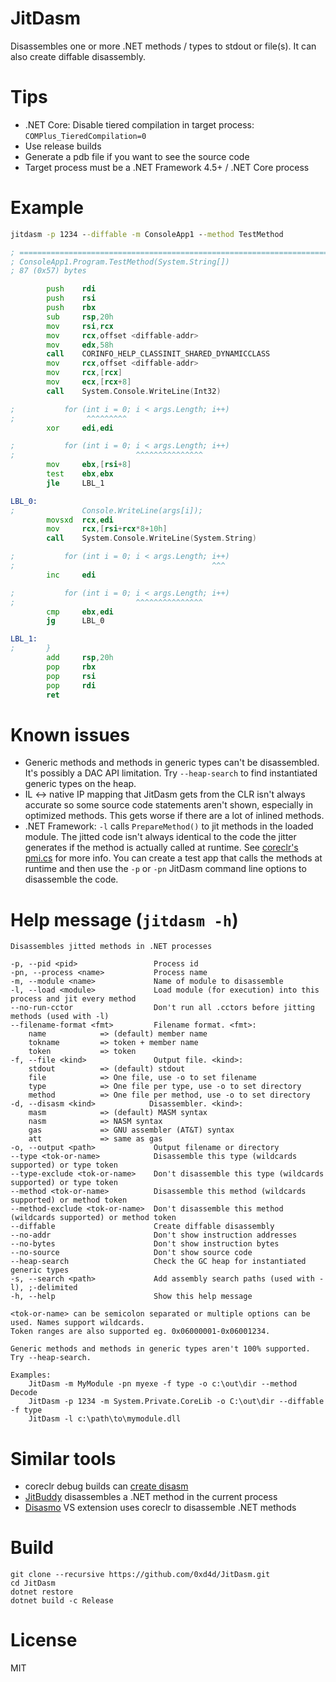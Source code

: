 ﻿# JitDasm

Disassembles one or more .NET methods / types to stdout or file(s). It can also create diffable disassembly.

# Tips

- .NET Core: Disable tiered compilation in target process: `COMPlus_TieredCompilation=0`
- Use release builds
- Generate a pdb file if you want to see the source code
- Target process must be a .NET Framework 4.5+ / .NET Core process

# Example

```cmd
jitdasm -p 1234 --diffable -m ConsoleApp1 --method TestMethod
```

```asm
; ================================================================================
; ConsoleApp1.Program.TestMethod(System.String[])
; 87 (0x57) bytes

        push    rdi
        push    rsi
        push    rbx
        sub     rsp,20h
        mov     rsi,rcx
        mov     rcx,offset <diffable-addr>
        mov     edx,58h
        call    CORINFO_HELP_CLASSINIT_SHARED_DYNAMICCLASS
        mov     rcx,offset <diffable-addr>
        mov     rcx,[rcx]
        mov     ecx,[rcx+8]
        call    System.Console.WriteLine(Int32)

;           for (int i = 0; i < args.Length; i++)
;                ^^^^^^^^^
        xor     edi,edi

;           for (int i = 0; i < args.Length; i++)
;                           ^^^^^^^^^^^^^^^
        mov     ebx,[rsi+8]
        test    ebx,ebx
        jle     LBL_1

LBL_0:
;               Console.WriteLine(args[i]);
        movsxd  rcx,edi
        mov     rcx,[rsi+rcx*8+10h]
        call    System.Console.WriteLine(System.String)

;           for (int i = 0; i < args.Length; i++)
;                                            ^^^
        inc     edi

;           for (int i = 0; i < args.Length; i++)
;                           ^^^^^^^^^^^^^^^
        cmp     ebx,edi
        jg      LBL_0

LBL_1:
;       }
        add     rsp,20h
        pop     rbx
        pop     rsi
        pop     rdi
        ret
```

# Known issues

- Generic methods and methods in generic types can't be disassembled. It's possibly a DAC API limitation. Try `--heap-search` to find instantiated generic types on the heap.
- IL <-> native IP mapping that JitDasm gets from the CLR isn't always accurate so some source code statements aren't shown, especially in optimized methods. This gets worse if there are a lot of inlined methods.
- .NET Framework: `-l` calls `PrepareMethod()` to jit methods in the loaded module. The jitted code isn't always identical to the code the jitter generates if the method is actually called at runtime. See [coreclr's pmi.cs](https://github.com/dotnet/jitutils/blob/master/src/pmi/pmi.cs#L28) for more info. You can create a test app that calls the methods at runtime and then use the `-p` or `-pn` JitDasm command line options to disassemble the code.

# Help message (`jitdasm -h`)

```
Disassembles jitted methods in .NET processes

-p, --pid <pid>                 Process id
-pn, --process <name>           Process name
-m, --module <name>             Name of module to disassemble
-l, --load <module>             Load module (for execution) into this process and jit every method
--no-run-cctor                  Don't run all .cctors before jitting methods (used with -l)
--filename-format <fmt>         Filename format. <fmt>:
    name            => (default) member name
    tokname         => token + member name
    token           => token
-f, --file <kind>               Output file. <kind>:
    stdout          => (default) stdout
    file            => One file, use -o to set filename
    type            => One file per type, use -o to set directory
    method          => One file per method, use -o to set directory
-d, --disasm <kind>            Disassembler. <kind>:
    masm            => (default) MASM syntax
    nasm            => NASM syntax
    gas             => GNU assembler (AT&T) syntax
    att             => same as gas
-o, --output <path>             Output filename or directory
--type <tok-or-name>            Disassemble this type (wildcards supported) or type token
--type-exclude <tok-or-name>    Don't disassemble this type (wildcards supported) or type token
--method <tok-or-name>          Disassemble this method (wildcards supported) or method token
--method-exclude <tok-or-name>  Don't disassemble this method (wildcards supported) or method token
--diffable                      Create diffable disassembly
--no-addr                       Don't show instruction addresses
--no-bytes                      Don't show instruction bytes
--no-source                     Don't show source code
--heap-search                   Check the GC heap for instantiated generic types
-s, --search <path>             Add assembly search paths (used with -l), ;-delimited
-h, --help                      Show this help message

<tok-or-name> can be semicolon separated or multiple options can be used. Names support wildcards.
Token ranges are also supported eg. 0x06000001-0x06001234.

Generic methods and methods in generic types aren't 100% supported. Try --heap-search.

Examples:
    JitDasm -m MyModule -pn myexe -f type -o c:\out\dir --method Decode
    JitDasm -p 1234 -m System.Private.CoreLib -o C:\out\dir --diffable -f type
    JitDasm -l c:\path\to\mymodule.dll
```

# Similar tools

- coreclr debug builds can [create disasm](https://github.com/dotnet/coreclr/blob/master/Documentation/building/viewing-jit-dumps.md)
- [JitBuddy](https://github.com/xoofx/JitBuddy) disassembles a .NET method in the current process
- [Disasmo](https://github.com/EgorBo/Disasmo) VS extension uses coreclr to disassemble .NET methods

# Build

```
git clone --recursive https://github.com/0xd4d/JitDasm.git
cd JitDasm
dotnet restore
dotnet build -c Release
```

# License

MIT
